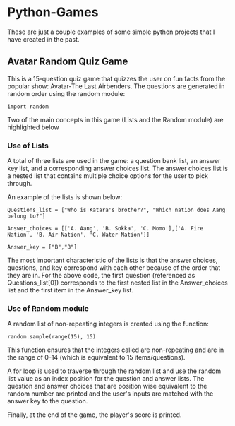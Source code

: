 # Python-Games

These are just a couple examples of some simple python projects that I have created in the past. 

## Avatar Random Quiz Game 

This is a 15-question quiz game that quizzes the user on fun facts from the popular show: Avatar-The Last Airbenders. The questions are generated in random order using the random module: 

```
import random 

```
Two of the main concepts in this game (Lists and the Random module) are highlighted below 

### Use of Lists 

A total of three lists are used in the game: a question bank list, an answer key list, and a corresponding answer choices list. The answer choices list is a nested list that contains multiple choice options for the user to pick through. 

An example of the lists is shown below: 

```
Questions_list = ["Who is Katara's brother?", "Which nation does Aang belong to?"] 

Answer_choices = [['A. Aang', 'B. Sokka', 'C. Momo'],['A. Fire Nation', 'B. Air Nation', 'C. Water Nation']]

Answer_key = ["B","B"] 

```
The most important characteristic of the lists is that the answer choices, questions, and key correspond with each other because of the order that they are in. For the above code, the first question (referenced as Questions_list[0]) corresponds to the first nested list in the Answer_choices list and the first item in the Answer_key list. 

### Use of Random module 

A random list of non-repeating integers is created using the function: 

```
random.sample(range(15), 15) 
```

This function ensures that the integers called are non-repeating and are in the range of 0-14 (which is equivalent to 15 items/questions). 

A for loop is used to traverse through the random list and use the random list value as an index position for the question and answer lists. The question and answer choices that are position wise equivalent to the random number are printed and the user's inputs are matched with the answer key to the question. 

Finally, at the end of the game, the player's score is printed. 










